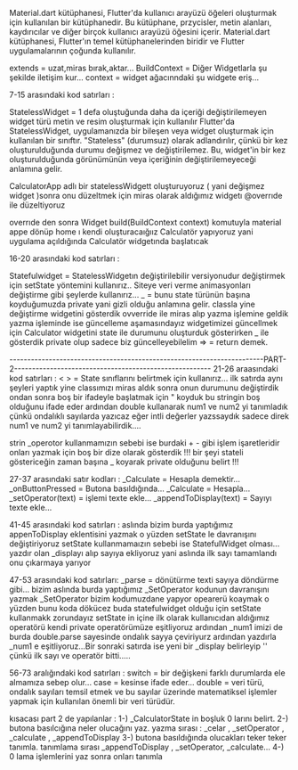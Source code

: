 Material.dart kütüphanesi, Flutter'da kullanıcı arayüzü öğeleri oluşturmak için kullanılan bir kütüphanedir. Bu kütüphane, przycisler, metin alanları, kaydırıcılar ve diğer birçok kullanıcı arayüzü öğesini içerir. Material.dart kütüphanesi, Flutter'ın temel kütüphanelerinden biridir ve Flutter uygulamalarının çoğunda kullanılır.

extends = uzat,miras bırak,aktar...
BuildContext = Diğer Widgetlarla şu şekilde iletişim kur...
context = widget ağacınndaki şu widgete eriş...

7-15 arasındaki kod satırları :

StatelessWidget = 1 defa oluştuğunda daha da içeriği değiştirilemeyen widget türü metin ve resim oluşturmak için kullanılır
Flutter'da StatelessWidget, uygulamanızda bir bileşen veya widget oluşturmak için kullanılan bir sınıftır. "Stateless" (durumsuz) olarak adlandırılır, çünkü bir kez oluşturulduğunda durumu değişmez ve değiştirilemez. Bu, widget'in bir kez oluşturulduğunda görünümünün veya içeriğinin değiştirilemeyeceği anlamına gelir.

CalculatorApp adlı bir statelessWidgett oluşturuyoruz ( yani değişmez widget )sonra onu düzeltmek için miras olarak aldığımız widgetı
@overrıde ile düzeltiyoruz

overrıde den sonra  Widget build(BuildContext context) komutuyla material appe dönüp home ı kendi oluşturacaığıız Calculatör yapıyoruz
yani uygulama açıldığında Calculatör widgetında başlatıcak

16-20 arasındaki kod satırları :

Statefulwidget = StatelessWidgetın değiştirilebilir versiyonudur değiştirmek için setState yöntemini kullanırız.. Siteye veri verme animasyonları değiştirme gibi şeylerde kullanırız...
 _ = bunu state türünün başına koyduğumuzda private yani gizli olduğu anlamına gelir.
classla yine değiştirme widgetini gösterdik ovverride ile miras alıp yazma işlemine geldik yazma işleminde ise güncelleme aşamasındayız 
widgetimizei güncellmek için Calculator widgetini state ile durumunu oluşturduk
 gösterirken _ ile gösterdik private olup sadece biz güncelleyebilelim
=> = return demek.

-----------------------------------------------------------------------PART-2-------------------------------------------------------
21-26 araasındaki kod satırları : 
<  > = State sınıflarını belirtmek için kullanırız...
ilk satırda aynı şeyleri yaptık yine classımızı miras aldık sonra onun durumunu değiştirdik ondan sonra boş bir ifadeyle başlatmak için " koyduk bu stringin boş olduğunu ifade eder 
ardından double kullanarak num1 ve num2 yi tanımladık çünkü ondalıklı sayılarda yazıcaz eğer intli değerler yazssaydık sadece direk num1 ve num2 yi tanımlayabilirdik....

strin _operotor kullanmamızın sebebi ise burdaki + - gibi işlem işaretleridir onları yazmak için boş bir dize olarak gösterdik 
!!!  bir şeyi stateli göstericeğin zaman başına _ koyarak private olduğunu belirt !!!

27-37 arasındaki satır kodları :
_Calculate = Hesapla demektir...
_onButtonPressed = Butona basıldığında...
_Calculate = Hesapla...
_setOperator(text) = işlemi texte ekle...
_appendToDisplay(text) = Sayıyı texte ekle...

41-45 arasındaki kod satırları :
aslında bizim burda yaptığımız appenToDisplay eklentisini yazmak o yüzden setState le davranışını değiştiriyoruz setState kullanmamaızın sebebi ise StatefulWidget olması...
yazdır olan _displayı alıp sayıya ekliyoruz yani aslında ilk sayı tamamlandı onu çıkarmaya yarıyor

47-53 arasındaki kod satırları:
_parse = dönütürme texti sayıya döndürme gibi...
bizim aslında burda yaptığımız _SetOperator kodunun davranışını yazmak _SetOperator bizim kodumuzdane yapyor opearerü koaymak o yüzden bunu koda dökücez buda statefulwidget olduğu için setState kullanmakk zorundayız setState in içine ilk olarak kullanıcıdan aldığımız operatörü kendi private operatörümüze eşitliyoruz ardından _num1 imizi de burda double.parse sayesinde ondalık sayya çeviriyurz ardından yazdırla _num1 e eşitliyoruz...Bir sonraki satırda ise yeni bir _display belirleyip '' çünkü ilk sayı ve operatör bitti.....


56-73 aralığındaki kod satırları :
switch = bir değişkeni farklı durumlarda ele almamıza sebep olur...
case = kesinse ifade eder...
double = veri türü, ondalık sayıları temsil etmek ve bu sayılar üzerinde matematiksel işlemler yapmak için kullanılan önemli bir veri türüdür.


kısacası part 2 de yapılanlar :
1-) _CalculatorState in boşluk  0 larını belirt.
2-) butona basılcığına neler olucağını yaz. yazma sırası : _celar , _setOperator , _calculate , _appendToDisplay
3-) butona basıldığında olucakları teker teker tanımla. tanımlama sırası _appendToDisplay , _setOperator, _calculate...
4-) 0 lama işlemlerini yaz sonra onları tanımla
